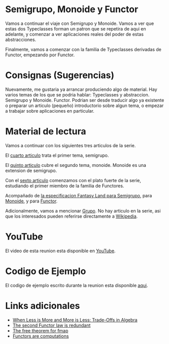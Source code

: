 # Semigrupo, Monoide y Functor

Vamos a continuar el viaje con Semigrupo y Monoide. Vamos a ver que estas dos Typeclasses forman un patron que se repetira de aqui en adelante, y comenzar a ver aplicaciones reales del poder de estas abstracciones.

Finalmente, vamos a comenzar con la familia de Typeclasses derivadas de Functor, empezando por Functor.

# Consignas (Sugerencias)

Nuevamente, me gustaria ya arrancar produciendo algo de material. Hay varios temas de los que se podria hablar: Typeclasses y abstraccion. Semigrupo y Monoide. Functor. Podrian ser desde traducir algo ya existente o preparar un articulo (pequeño) introductorio sobre algun tema, o empezar a trabajar sobre aplicaciones en particular.

# Material de lectura

Vamos a continuar con los siguientes tres articulos de la serie.

El [cuarto articulo](http://www.tomharding.me/2017/03/13/fantas-eel-and-specification-4/) trata el primer tema, semigrupo.

El [quinto articulo](http://www.tomharding.me/2017/03/21/fantas-eel-and-specification-5/) cubre el segundo tema, monoide. Monoide es una extension de semigrupo.

Con el [sexto articulo](http://www.tomharding.me/2017/03/27/fantas-eel-and-specification-6/) comenzamos con el plato fuerte de la serie, estudiando el primer miembro de la familia de Functores.

Acompañado de [la especificacion Fantasy Land para Semigrupo](https://github.com/fantasyland/fantasy-land#semigroup), para [Monoide](https://github.com/fantasyland/fantasy-land#monoid), y para [Functor](https://github.com/fantasyland/fantasy-land#functor).

Adicionalmente, vamos a mencionar [Grupo](https://github.com/fantasyland/fantasy-land#group). No hay articulo en la serie, asi que los interesados pueden referirse directamente a [Wikipedia](https://en.wikipedia.org/wiki/Group_(mathematics)).

# YouTube

El video de esta reunion esta disponible en [YouTube](https://www.youtube.com/watch?v=ldIuDECuWm8).

# Codigo de Ejemplo

El codigo de ejemplo escrito durante la reunion esta disponible [aqui](https://github.com/circulo-aprendizaje/programacion-funcional/tree/master/avanzado/02-semigrupo-monoide-functor/examples.js).

# Links adicionales

* [When Less is More and More is Less: Trade-Offs in Algebra](https://www.youtube.com/watch?v=VXl0EEd8IcU)
* [The second Functor law is redundant](https://github.com/quchen/articles/blob/master/second_functor_law.md)
* [The free theorem for fmap](https://www.schoolofhaskell.com/user/edwardk/snippets/fmap)
* [Functors are computations](http://gelisam.blogspot.de/2014/01/functors-are-computations.html)